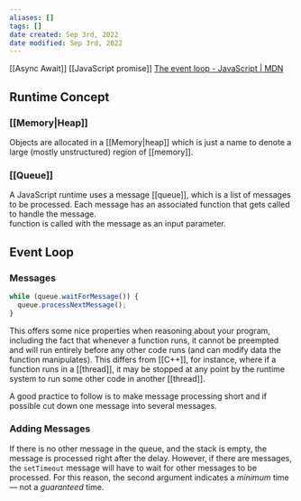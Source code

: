 ```yaml
---
aliases: []
tags: []
date created: Sep 3rd, 2022
date modified: Sep 3rd, 2022
---
```

[[Async Await]]
[[JavaScript promise]]
[The event loop - JavaScript | MDN](https://developer.mozilla.org/en-US/docs/Web/JavaScript/EventLoop)

## Runtime Concept
### [[Memory|Heap]]
Objects are allocated in a [[Memory|heap]] which is just a name to denote a large (mostly unstructured) region of [[memory]].

### [[Queue]]
A JavaScript runtime uses a message [[queue]], which is a list of messages to be processed. Each message has an associated function that gets called to handle the message.  
function is called with the message as an input parameter.

## Event Loop
### Messages

```js
while (queue.waitForMessage()) {
  queue.processNextMessage();
}
```

This offers some nice properties when reasoning about your program, including the fact that whenever a function runs, it cannot be preempted and will run entirely before any other code runs (and can modify data the function manipulates). This differs from [[C++]], for instance, where if a function runs in a [[thread]], it may be stopped at any point by the runtime system to run some other code in another [[thread]].

A good practice to follow is to make message processing short and if possible cut down one message into several messages.

### Adding Messages
If there is no other message in the queue, and the stack is empty, the message is processed right after the delay. However, if there are messages, the `setTimeout` message will have to wait for other messages to be processed. For this reason, the second argument indicates a _minimum_ time — not a _guaranteed_ time.
